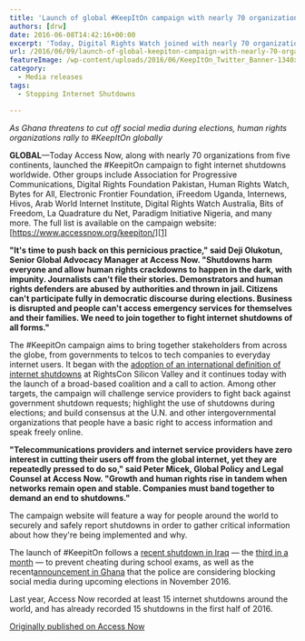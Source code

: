 ```yaml
---
title: 'Launch of global #KeepItOn campaign with nearly 70 organizations committing to fight internet shutdowns'
authors: [drw]
date: 2016-06-08T14:42:16+00:00
excerpt: 'Today, Digital Rights Watch joined with nearly 70 organizations from five continents in launched the #KeepitOn campaign to fight internet shutdowns worldwide.'
url: /2016/06/09/launch-of-global-keepiton-campaign-with-nearly-70-organizations-committing-to-fight-internet-shutdowns/
featureImage: /wp-content/uploads/2016/06/KeepItOn_Twitter_Banner-1340x260-1.jpg
category:
  - Media releases
tags:
  - Stopping Internet Shutdowns

---
```

_As Ghana threatens to cut off social media during elections, human rights organizations rally to #KeepItOn globally_

**GLOBAL**—Today Access Now, along with nearly 70 organizations from five continents, launched the #KeepitOn campaign to fight internet shutdowns worldwide. Other groups include Association for Progressive Communications, Digital Rights Foundation Pakistan, Human Rights Watch, Bytes for All, Electronic Frontier Foundation, iFreedom Uganda, Internews, Hivos, Arab World Internet Institute, Digital Rights Watch Australia, Bits of Freedom, La Quadrature du Net, Paradigm Initiative Nigeria, and many more. The full list is available on the campaign website: [https://www.accessnow.org/keepiton/][1]

**"It's time to push back on this pernicious practice," said Deji Olukotun, Senior Global Advocacy Manager at Access Now. "Shutdowns harm everyone and allow human rights crackdowns to happen in the dark, with impunity. Journalists can't file their stories. Demonstrators and human rights defenders are abused by authorities and thrown in jail. Citizens can't participate fully in democratic discourse during elections. Business is disrupted and people can't access emergency services for themselves and their families. We need to join together to fight internet shutdowns of all forms."**

The #KeepitOn campaign aims to bring together stakeholders from across the globe, from governments to telcos to tech companies to everyday internet users. It began with the [adoption of an international definition of internet shutdowns][2] at RightsCon Silicon Valley and it continues today with the launch of a broad-based coalition and a call to action. Among other targets, the campaign will challenge service providers to fight back against government shutdown requests; highlight the use of shutdowns during elections; and build consensus at the U.N. and other intergovernmental organizations that people have a basic right to access information and speak freely online.

**"Telecommunications providers and internet service providers have zero interest in cutting their users off from the global internet, yet they are repeatedly pressed to do so," said Peter Micek, Global Policy and Legal Counsel at Access Now. "Growth and human rights rise in tandem when networks remain open and stable. Companies must band together to demand an end to shutdowns."**

The campaign website will feature a way for people around the world to securely and safely report shutdowns in order to gather critical information about how they're being implemented and why.

The launch of #KeepitOn follows a [recent shutdown in Iraq][3] — the [third in a month][4] — to prevent cheating during school exams, as well as the recent[announcement in Ghana][5] that the police are considering blocking social media during upcoming elections in November 2016.

Last year, Access Now recorded at least 15 internet shutdowns around the world, and has already recorded 15 shutdowns in the first half of 2016.

[Originally published on Access Now][6]

 [1]: https://www.e-activist.com/ea-demo/frontend/build/%7Bexternal_url~https://www.accessnow.org/keepiton/%20~KeepitOn_Website%7D
 [2]: https://www.e-activist.com/ea-demo/frontend/build/%7Bexternal_url~https://www.accessnow.org/no-internet-shutdowns-lets-keepiton/~Shutdowns_definition%7D
 [3]: https://twitter.com/DynResearch/status/740524048627707905
 [4]: http://www.theatlantic.com/technology/archive/2016/05/iraq-shut-down-its-internet-to-prevent-sixth-graders-from-cheating/482946/
 [5]: http://citifmonline.com/2016/05/26/ppolice-to-shut-down-social-media-on-election-day/
 [6]: https://www.accessnow.org/access-now-launches-global-keepiton-campaign-nearly-70-organizations-committing-fight-internet-shutdowns/
